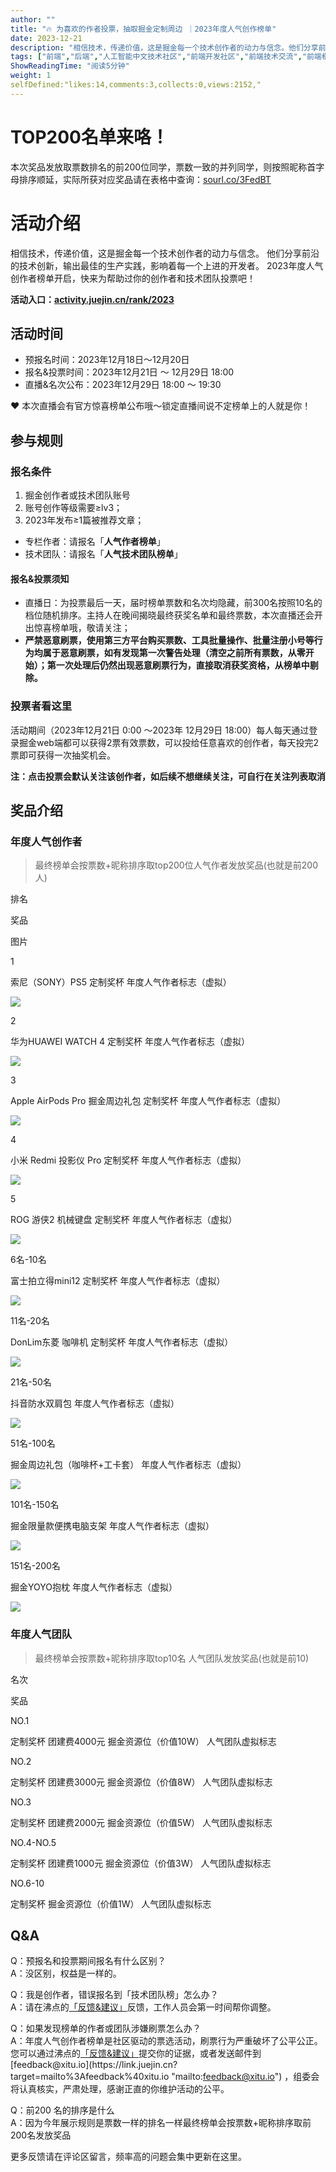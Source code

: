```yaml
---
author: ""
title: "🔥 为喜欢的作者投票，抽取掘金定制周边 ｜2023年度人气创作榜单"
date: 2023-12-21
description: "相信技术，传递价值，这是掘金每一个技术创作者的动力与信念。他们分享前沿的技术创新，输出最佳的生产实践，影响着每一个上进的开发者。 2023年度人气创作者榜单开启，快来为帮助过你的创作者投票吧"
tags: ["前端","后端","人工智能中文技术社区","前端开发社区","前端技术交流","前端框架教程","JavaScript 学习资源","CSS 技巧与最佳实践","HTML5 最新动态","前端工程师职业发展","开源前端项目","前端技术趋势"]
ShowReadingTime: "阅读5分钟"
weight: 1
selfDefined:"likes:14,comments:3,collects:0,views:2152,"
---
```

TOP200名单来咯！
===========

本次奖品发放取票数排名的前200位同学，票数一致的并列同学，则按照昵称首字母排序顺延，实际所获对应奖品请在表格中查询：[sourl.co/3FedBT](https://sourl.co/3FedBT "https://sourl.co/3FedBT")

活动介绍
====

相信技术，传递价值，这是掘金每一个技术创作者的动力与信念。 他们分享前沿的技术创新，输出最佳的生产实践，影响着每一个上进的开发者。 2023年度人气创作者榜单开启，快来为帮助过你的创作者和技术团队投票吧！

**活动入口：[activity.juejin.cn/rank/2023](https://activity.juejin.cn/rank/2023 "https://activity.juejin.cn/rank/2023")**

活动时间
----

*   预报名时间：2023年12月18日～12月20日
*   报名&投票时间：2023年12月21日 ～ 12月29日 18:00
*   直播&名次公布：2023年12月29日 18:00 ～ 19:30

❤️ 本次直播会有官方惊喜榜单公布哦～锁定直播间说不定榜单上的人就是你！

参与规则
----

### 报名条件

1.  掘金创作者或技术团队账号
2.  账号创作等级需要≥lv3；
3.  2023年发布≥1篇被推荐文章；

*   专栏作者：请报名「**人气作者榜单**」
*   技术团队：请报名「**人气技术团队榜单**」

#### 报名&投票须知

*   直播日：为投票最后一天，届时榜单票数和名次均隐藏，前300名按照10名的档位随机排序。主持人在晚间揭晓最终获奖名单和最终票数，本次直播还会开出惊喜榜单哦，敬请关注；
*   **严禁恶意刷票，使用第三方平台购买票数、工具批量操作、批量注册小号等行为均属于恶意刷票，如有发现第一次警告处理（清空之前所有票数，从零开始）；第一次处理后仍然出现恶意刷票行为，直接取消获奖资格，从榜单中剔除。**

### 投票者看这里

活动期间（2023年12月21日 0:00 ～2023年 12月29日 18:00）每人每天通过登录掘金web端都可以获得2票有效票数，可以投给任意喜欢的创作者，每天投完2票即可获得一次抽奖机会。

**注：点击投票会默认关注该创作者，如后续不想继续关注，可自行在关注列表取消**

奖品介绍
----

### 年度人气创作者

> 最终榜单会按票数+昵称排序取top200位人气作者发放奖品(也就是前200人)

排名

奖品

图片

1

索尼（SONY）PS5 定制奖杯 年度人气作者标志（虚拟）

![](/images/jueJin/1d444e3254a84a0.png)

2

华为HUAWEI WATCH 4 定制奖杯 年度人气作者标志（虚拟）

![](/images/jueJin/9460fd54b91f468.png)

3

Apple AirPods Pro 掘金周边礼包 定制奖杯 年度人气作者标志（虚拟）

![](/images/jueJin/55389c07b7b0400.png)

4

小米 Redmi 投影仪 Pro 定制奖杯 年度人气作者标志（虚拟）

![](/images/jueJin/61b850abc19a46c.png)

5

ROG 游侠2 机械键盘 定制奖杯 年度人气作者标志（虚拟）

![](/images/jueJin/f19c5008b9ab400.png)

6名-10名

富士拍立得mini12 定制奖杯 年度人气作者标志（虚拟）

![](/images/jueJin/0b10fe32b5ad43b.png)

11名-20名

DonLim东菱 咖啡机 定制奖杯 年度人气作者标志（虚拟）

![](/images/jueJin/69205ba56828473.png)

21名-50名

抖音防水双肩包 年度人气作者标志（虚拟）

![](/images/jueJin/c6ed521c9aba41f.png)

51名-100名

掘金周边礼包（咖啡杯+工卡套） 年度人气作者标志（虚拟）

![](/images/jueJin/9abebce5133a4d1.png)

101名-150名

掘金限量款便携电脑支架 年度人气作者标志（虚拟）

![](/images/jueJin/df7d75ed67af4f2.png)

151名-200名

掘金YOYO抱枕 年度人气作者标志（虚拟）

![](/images/jueJin/3bac602b1660402.png)

### 年度人气团队

> 最终榜单会按票数+昵称排序取top10名 人气团队发放奖品(也就是前10)

名次

奖品

NO.1

定制奖杯 团建费4000元 掘金资源位（价值10W） 人气团队虚拟标志

NO.2

定制奖杯 团建费3000元 掘金资源位（价值8W） 人气团队虚拟标志

NO.3

定制奖杯 团建费2000元 掘金资源位（价值5W） 人气团队虚拟标志

NO.4-NO.5

定制奖杯 团建费1000元 掘金资源位（价值3W） 人气团队虚拟标志

NO.6-10

定制奖杯 掘金资源位（价值1W） 人气团队虚拟标志

Q&A
---

Q：预报名和投票期间报名有什么区别？  
A：没区别，权益是一样的。

Q：我是创作者，错误报名到「技术团队榜」怎么办？  
A：请在沸点的[「反馈&建议」](https://juejin.cn/pin/club/6824710202692993037?sort=newest&utm_campaign=annual_2021&utm_medium=web_page&utm_source=feedback "https://juejin.cn/pin/club/6824710202692993037?sort=newest&utm_campaign=annual_2021&utm_medium=web_page&utm_source=feedback")反馈，工作人员会第一时间帮你调整。

Q：如果发现榜单的作者或团队涉嫌刷票怎么办？  
A：年度人气创作者榜单是社区驱动的票选活动，刷票行为严重破坏了公平公正。您可以通过沸点的[「反馈&建议」](https://juejin.cn/pin/club/6824710202692993037?sort=newest&utm_campaign=annual_2021&utm_medium=web_page&utm_source=feedback "https://juejin.cn/pin/club/6824710202692993037?sort=newest&utm_campaign=annual_2021&utm_medium=web_page&utm_source=feedback")提交你的证据，或者发送邮件到[feedback@xitu.io](https://link.juejin.cn?target=mailto%3Afeedback%40xitu.io "mailto:feedback@xitu.io") ，组委会将认真核实，严肃处理，感谢正直的你维护活动的公平。

Q：前200 名的排序是什么  
A：因为今年展示规则是票数一样的排名一样最终榜单会按票数+昵称排序取前 200名发放奖品

更多反馈请在评论区留言，频率高的问题会集中更新在这里。